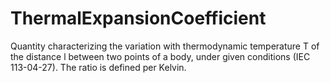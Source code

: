 ThermalExpansionCoefficient
===========================

Quantity characterizing the variation with thermodynamic temperature T of the distance l between two points of a body, under given conditions (IEC 113-04-27). The ratio is defined per Kelvin.
